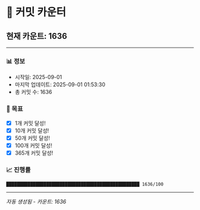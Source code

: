 # 🔢 커밋 카운터

## 현재 카운트: 1636

---

### 📊 정보
- 시작일: 2025-09-01
- 마지막 업데이트: 2025-09-01 01:53:30
- 총 커밋 수: 1636

### 🎯 목표
- [x] 1개 커밋 달성!
- [x] 10개 커밋 달성!
- [x] 50개 커밋 달성!
- [x] 100개 커밋 달성!
- [x] 365개 커밋 달성!

### 📈 진행률
```
██████████████████████████████████████████████████ 1636/100
```

---
*자동 생성됨 - 카운트: 1636*
